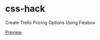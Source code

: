 # css-hack

Create Trello Pricing Options Using Flexbox

[Preview](https://codepen.io/anon/pen/RewpLN)
